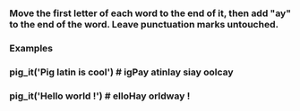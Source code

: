 ### Move the first letter of each word to the end of it, then add "ay" to the end of the word. Leave punctuation marks untouched.

### Examples
### pig_it('Pig latin is cool') # igPay atinlay siay oolcay
### pig_it('Hello world !')     # elloHay orldway !
